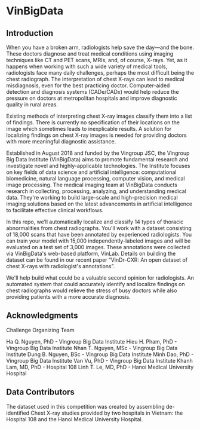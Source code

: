 # VinBigData

## Introduction

When you have a broken arm, radiologists help save the day—and the bone. These doctors diagnose and treat medical conditions using imaging techniques like CT and PET scans, MRIs, and, of course, X-rays. Yet, as it happens when working with such a wide variety of medical tools, radiologists face many daily challenges, perhaps the most difficult being the chest radiograph. The interpretation of chest X-rays can lead to medical misdiagnosis, even for the best practicing doctor. Computer-aided detection and diagnosis systems (CADe/CADx) would help reduce the pressure on doctors at metropolitan hospitals and improve diagnostic quality in rural areas.

Existing methods of interpreting chest X-ray images classify them into a list of findings. There is currently no specification of their locations on the image which sometimes leads to inexplicable results. A solution for localizing findings on chest X-ray images is needed for providing doctors with more meaningful diagnostic assistance.

Established in August 2018 and funded by the Vingroup JSC, the Vingroup Big Data Institute (VinBigData) aims to promote fundamental research and investigate novel and highly-applicable technologies. The Institute focuses on key fields of data science and artificial intelligence: computational biomedicine, natural language processing, computer vision, and medical image processing. The medical imaging team at VinBigData conducts research in collecting, processing, analyzing, and understanding medical data. They're working to build large-scale and high-precision medical imaging solutions based on the latest advancements in artificial intelligence to facilitate effective clinical workflows.

In this repo, we’ll automatically localize and classify 14 types of thoracic abnormalities from chest radiographs. You'll work with a dataset consisting of 18,000 scans that have been annotated by experienced radiologists. You can train your model with 15,000 independently-labeled images and will be evaluated on a test set of 3,000 images. These annotations were collected via VinBigData's web-based platform, VinLab. Details on building the dataset can be found in our recent paper “VinDr-CXR: An open dataset of chest X-rays with radiologist's annotations”.

We'll help build what could be a valuable second opinion for radiologists. An automated system that could accurately identify and localize findings on chest radiographs would relieve the stress of busy doctors while also providing patients with a more accurate diagnosis.

## Acknowledgments

Challenge Organizing Team

Ha Q. Nguyen, PhD - Vingroup Big Data Institute
Hieu H. Pham, PhD - Vingroup Big Data Institute
Nhan T. Nguyen, MSc - Vingroup Big Data Institute
Dung B. Nguyen, BSc - Vingroup Big Data Institute
Minh Dao, PhD - Vingroup Big Data Institute
Van Vu, PhD - Vingroup Big Data Institute
Khanh Lam, MD, PhD - Hospital 108
Linh T. Le, MD, PhD - Hanoi Medical University Hospital

## Data Contributors
The dataset used in this competition was created by assembling de-identified Chest X-ray studies provided by two hospitals in Vietnam: the Hospital 108 and the Hanoi Medical University Hospital.
